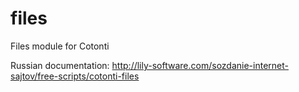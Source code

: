files
=====

Files module for Cotonti

Russian documentation: http://lily-software.com/sozdanie-internet-sajtov/free-scripts/cotonti-files
